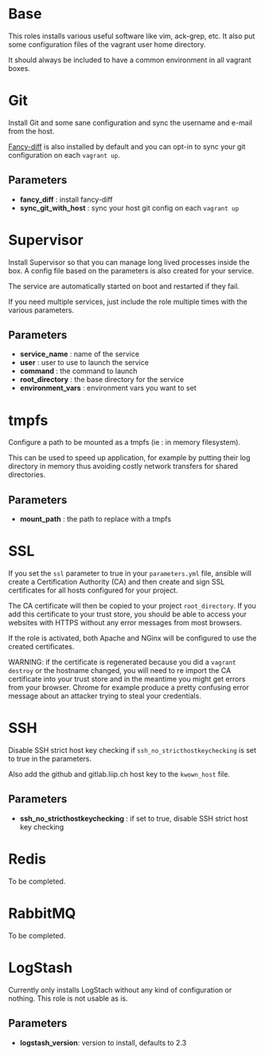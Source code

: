 # Base

This roles installs various useful software like vim, ack-grep, etc. It also put some
configuration files of the vagrant user home directory.

It should always be included to have a common environment in all vagrant boxes.

# Git

Install Git and some sane configuration and sync the username and e-mail from the host.

[Fancy-diff](https://github.com/so-fancy/diff-so-fancy) is also installed by default and
you can opt-in to sync your git configuration on each `vagrant up`.

## Parameters

* **fancy_diff** : install fancy-diff
* **sync_git_with_host** : sync your host git config on each `vagrant up`

# Supervisor

Install Supervisor so that you can manage long lived processes inside the box.
A config file based on the parameters is also created for your service.

The service are automatically started on boot and restarted if they fail.

If you need multiple services, just include the role multiple times with the various parameters.

## Parameters

* **service_name** : name of the service
* **user** : user to use to launch the service
* **command** : the command to launch
* **root_directory** : the base directory for the service
* **environment_vars** : environment vars you want to set

# tmpfs

Configure a path to be mounted as a tmpfs (ie : in memory filesystem).

This can be used to speed up application, for example by putting their log directory in memory
thus avoiding costly network transfers for shared directories.

## Parameters

* **mount_path** : the path to replace with a tmpfs

# SSL

If you set the `ssl` parameter to true in your `parameters.yml` file, ansible will create a
Certification Authority (CA) and then create and sign SSL certificates for all hosts configured
for your project.

The CA certificate will then be copied to your project `root_directory`. If you add this
certificate to your trust store, you should be able to access your websites with HTTPS without
any error messages from most browsers.

If the role is activated, both Apache and NGinx will be configured to use the created certificates.

WARNING: if the certificate is regenerated because you did a `vagrant destroy` or the hostname
changed, you will need to re import the CA certificate into your trust store and in the meantime you
might get errors from your browser. Chrome for example produce a pretty confusing error message about
an attacker trying to steal your credentials.

# SSH

Disable SSH strict host key checking if `ssh_no_stricthostkeychecking` is set to true in the parameters.

Also add the github and gitlab.liip.ch host key to the `kwown_host` file.

## Parameters

* **ssh_no_stricthostkeychecking** : if set to true, disable SSH strict host key checking

# Redis

To be completed.

# RabbitMQ

To be completed.

# LogStash

Currently only installs LogStach without any kind of configuration or nothing. This role is not
usable as is.

## Parameters

* **logstash_version**: version to install, defaults to 2.3
